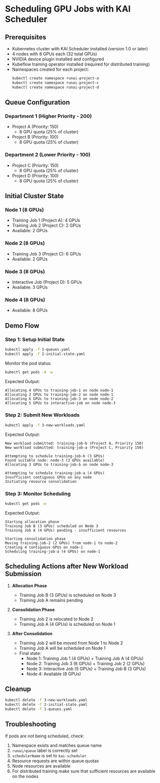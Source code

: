 # Scheduling GPU Jobs with KAI Scheduler

## Prerequisites

- Kubernetes cluster with KAI Scheduler installed (version 1.0 or later)
- 4 nodes with 8 GPUs each (32 total GPUs)
- NVIDIA device plugin installed and configured
- Kubeflow training operator installed (required for distributed training)
- Namespaces created for each project:
   ```bash
   kubectl create namespace runai-project-a
   kubectl create namespace runai-project-c
   kubectl create namespace runai-project-d
   ```

## Queue Configuration

### Department 1 (Higher Priority - 200)
- Project A (Priority: 150)
  - 8 GPU quota (25% of cluster)
- Project B (Priority: 100)
  - 8 GPU quota (25% of cluster)

### Department 2 (Lower Priority - 100)
- Project C (Priority: 150)
  - 8 GPU quota (25% of cluster)
- Project D (Priority: 100)
  - 8 GPU quota (25% of cluster)

## Initial Cluster State

### Node 1 (8 GPUs)
- Training Job 1 (Project A): 4 GPUs
- Training Job 2 (Project C): 2 GPUs
- Available: 2 GPUs

### Node 2 (8 GPUs)
- Training Job 3 (Project C): 6 GPUs
- Available: 2 GPUs

### Node 3 (8 GPUs)
- Interactive Job (Project D): 5 GPUs
- Available: 3 GPUs

### Node 4 (8 GPUs)
- Available: 8 GPUs

## Demo Flow

### Step 1: Setup Initial State
```bash
kubectl apply -f 1-queues.yaml
kubectl apply -f 2-initial-state.yaml
```

Monitor the pod status:
```bash
kubectl get pods -A -w
```

Expected Output:
```
Allocating 4 GPUs to training-job-1 on node node-1
Allocating 2 GPUs to training-job-2 on node node-1
Allocating 6 GPUs to training-job-3 on node node-2
Allocating 5 GPUs to interactive-job on node node-3
```

### Step 2: Submit New Workloads
```bash
kubectl apply -f 3-new-workloads.yaml
```

Expected Output:
```
New workload submitted: training-job-b (Project A, Priority 150)
New workload submitted: training-job-a (Project C, Priority 150)

Attempting to schedule training-job-b (3 GPUs)
Found suitable node: node-3 (3 GPUs available)
Allocating 3 GPUs to training-job-b on node node-3

Attempting to schedule training-job-a (4 GPUs)
Insufficient contiguous GPUs on any node
Initiating resource consolidation
```

### Step 3: Monitor Scheduling
```bash
kubectl get pods -w
```

Expected Output:
```
Starting allocation phase
Training Job B (3 GPUs) scheduled on Node 3
Training Job A (4 GPUs) pending - insufficient resources

Starting consolidation phase
Moving training-job-2 (2 GPUs) from node-1 to node-2
Creating 4 contiguous GPUs on node-1
Scheduling training-job-a (4 GPUs) on node-1
```

## Scheduling Actions after New Workload Submission

1. **Allocation Phase**
   - Training Job B (3 GPUs) is scheduled on Node 3
   - Training Job A remains pending

2. **Consolidation Phase**
   - Training Job 2 is relocated to Node 2
   - Training Job A (4 GPUs) is scheduled on Node 1

3. **After Consolidation**
   - Training Job 2 will be moved from Node 1 to Node 2
   - Training Job A will be scheduled on Node 1
   - Final state:
     - Node 1: Training Job 1 (4 GPUs) + Training Job A (4 GPUs)
     - Node 2: Training Job 3 (6 GPUs) + Training Job 2 (2 GPUs)
     - Node 3: Interactive Job (5 GPUs) + Training Job B (3 GPUs)
     - Node 4: Available (8 GPUs)

## Cleanup
```bash
kubectl delete -f 3-new-workloads.yaml
kubectl delete -f 2-initial-state.yaml
kubectl delete -f 1-queues.yaml
``` 
## Troubleshooting

If pods are not being scheduled, check:
1. Namespace exists and matches queue name
2. `runai/queue` label is correctly set
3. `schedulerName` is set to `kai-scheduler`
4. Resource requests are within queue quotas
5. Node resources are available
6. For distributed training make sure that sufficient resources are available on the nodes
